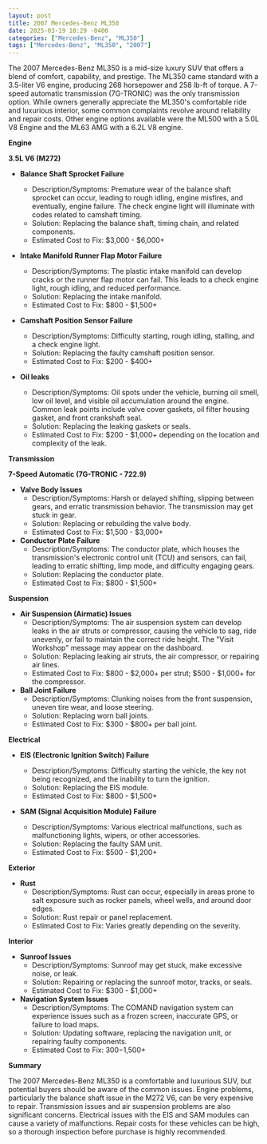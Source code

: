 ```yaml
---
layout: post
title: 2007 Mercedes-Benz ML350
date: 2025-03-19 10:29 -0400
categories: ["Mercedes-Benz", "ML350"]
tags: ["Mercedes-Benz", "ML350", "2007"]
---
```

The 2007 Mercedes-Benz ML350 is a mid-size luxury SUV that offers a blend of comfort, capability, and prestige. The ML350 came standard with a 3.5-liter V6 engine, producing 268 horsepower and 258 lb-ft of torque. A 7-speed automatic transmission (7G-TRONIC) was the only transmission option. While owners generally appreciate the ML350's comfortable ride and luxurious interior, some common complaints revolve around reliability and repair costs. Other engine options available were the ML500 with a 5.0L V8 Engine and the ML63 AMG with a 6.2L V8 engine.

**Engine**

**3.5L V6 (M272)**

*   **Balance Shaft Sprocket Failure**
    *   Description/Symptoms: Premature wear of the balance shaft sprocket can occur, leading to rough idling, engine misfires, and eventually, engine failure. The check engine light will illuminate with codes related to camshaft timing.
    *   Solution: Replacing the balance shaft, timing chain, and related components.
    *   Estimated Cost to Fix: $3,000 - $6,000+

*   **Intake Manifold Runner Flap Motor Failure**
    *   Description/Symptoms: The plastic intake manifold can develop cracks or the runner flap motor can fail. This leads to a check engine light, rough idling, and reduced performance.
    *   Solution: Replacing the intake manifold.
    *   Estimated Cost to Fix: $800 - $1,500+

*   **Camshaft Position Sensor Failure**
    *   Description/Symptoms: Difficulty starting, rough idling, stalling, and a check engine light.
    *   Solution: Replacing the faulty camshaft position sensor.
    *   Estimated Cost to Fix: $200 - $400+
*   **Oil leaks**
    * Description/Symptoms: Oil spots under the vehicle, burning oil smell, low oil level, and visible oil accumulation around the engine. Common leak points include valve cover gaskets, oil filter housing gasket, and front crankshaft seal.
    * Solution: Replacing the leaking gaskets or seals.
    * Estimated Cost to Fix: $200 - $1,000+ depending on the location and complexity of the leak.

**Transmission**

**7-Speed Automatic (7G-TRONIC - 722.9)**

*   **Valve Body Issues**
    *   Description/Symptoms: Harsh or delayed shifting, slipping between gears, and erratic transmission behavior. The transmission may get stuck in gear.
    *   Solution: Replacing or rebuilding the valve body.
    *   Estimated Cost to Fix: $1,500 - $3,000+
*   **Conductor Plate Failure**
    *   Description/Symptoms: The conductor plate, which houses the transmission's electronic control unit (TCU) and sensors, can fail, leading to erratic shifting, limp mode, and difficulty engaging gears.
    *   Solution: Replacing the conductor plate.
    *   Estimated Cost to Fix: $800 - $1,500+

**Suspension**

*   **Air Suspension (Airmatic) Issues**
    *   Description/Symptoms: The air suspension system can develop leaks in the air struts or compressor, causing the vehicle to sag, ride unevenly, or fail to maintain the correct ride height. The "Visit Workshop" message may appear on the dashboard.
    *   Solution: Replacing leaking air struts, the air compressor, or repairing air lines.
    *   Estimated Cost to Fix: $800 - $2,000+ per strut; $500 - $1,000+ for the compressor.
*   **Ball Joint Failure**
    * Description/Symptoms: Clunking noises from the front suspension, uneven tire wear, and loose steering.
    * Solution: Replacing worn ball joints.
    * Estimated Cost to Fix: $300 - $800+ per ball joint.

**Electrical**

*   **EIS (Electronic Ignition Switch) Failure**
    *   Description/Symptoms: Difficulty starting the vehicle, the key not being recognized, and the inability to turn the ignition.
    *   Solution: Replacing the EIS module.
    *   Estimated Cost to Fix: $800 - $1,500+

*   **SAM (Signal Acquisition Module) Failure**
    *   Description/Symptoms: Various electrical malfunctions, such as malfunctioning lights, wipers, or other accessories.
    *   Solution: Replacing the faulty SAM unit.
    *   Estimated Cost to Fix: $500 - $1,200+

**Exterior**

*   **Rust**
    *   Description/Symptoms: Rust can occur, especially in areas prone to salt exposure such as rocker panels, wheel wells, and around door edges.
    *   Solution: Rust repair or panel replacement.
    *   Estimated Cost to Fix: Varies greatly depending on the severity.

**Interior**

*   **Sunroof Issues**
    *   Description/Symptoms: Sunroof may get stuck, make excessive noise, or leak.
    *   Solution: Repairing or replacing the sunroof motor, tracks, or seals.
    *   Estimated Cost to Fix: $300 - $1,000+
*   **Navigation System Issues**
    * Description/Symptoms: The COMAND navigation system can experience issues such as a frozen screen, inaccurate GPS, or failure to load maps.
    * Solution: Updating software, replacing the navigation unit, or repairing faulty components.
    * Estimated Cost to Fix: $300-$1,500+

**Summary**

The 2007 Mercedes-Benz ML350 is a comfortable and luxurious SUV, but potential buyers should be aware of the common issues. Engine problems, particularly the balance shaft issue in the M272 V6, can be very expensive to repair. Transmission issues and air suspension problems are also significant concerns. Electrical issues with the EIS and SAM modules can cause a variety of malfunctions. Repair costs for these vehicles can be high, so a thorough inspection before purchase is highly recommended.

